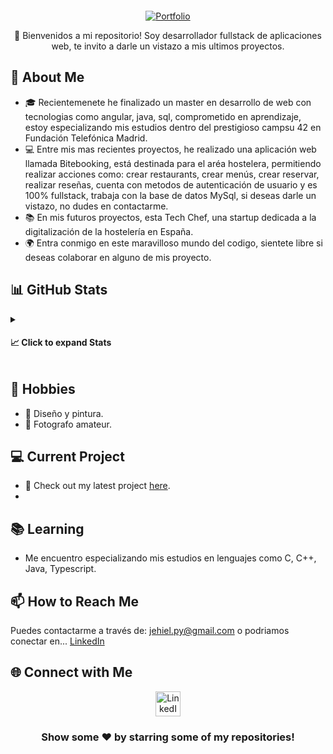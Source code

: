 <!-- Welcome Section -->
<p align="center">
  <img src="" alt="">
</p>

<p align="center">
  <a href="https://jehiell.github.io/" target="_blank"><img src="https://img.shields.io/badge/Portfolio-Check%20it%20out!-brightgreen?style=for-the-badge" alt="Portfolio"></a>
</p>

<p align="center">
  🚀 Bienvenidos a mi repositorio! Soy desarrollador fullstack de aplicaciones web, te invito a darle un vistazo a mis ultimos proyectos.</p>

<!-- About Me Section -->
## 💬 About Me

- 🎓 Recientemenete he finalizado un master en desarrollo de web con tecnologias como angular, java, sql, comprometido en aprendizaje, estoy especializando mis estudios dentro del prestigioso campsu 42 en Fundación Telefónica Madrid.
- 💻 Entre mis mas recientes proyectos, he realizado una aplicación web llamada Bitebooking, está destinada para el aréa hostelera, permitiendo realizar acciones como: crear restaurants, crear menús, crear reservar, realizar reseñas, cuenta con metodos de autenticación de usuario y es 100% fullstack, trabaja con la base de datos MySql, si deseas darle un vistazo, no dudes en contactarme.
- 📚 En mis futuros proyectos, esta Tech Chef, una startup dedicada a la digitalización de la hostelería en España.
- 🌍 Entra conmigo en este maravilloso mundo del codigo, sientete libre si deseas colaborar en alguno de mis proyecto.

<!-- GitHub Stats Section -->
## 📊 GitHub Stats

<details>
  <summary><h4>📈 Click to expand Stats</h4></summary>

  <p align="center">
    <img src="https://github-readme-stats.vercel.app/api/top-langs/?username=jehiell&layout=compact&theme=algolia&hide_border=true" alt="Top Languages">
  </p>
  <p align="center">
    <img src="https://github-readme-stats.vercel.app/api?username=jehiell&show_icons=true&hide_border=true&theme=algolia" alt="GitHub Stats">
  </p>
</details>

<!-- Hobbies Section -->
## 📅 Hobbies

- 🎨 Diseño y pintura.
- 📸 Fotografo amateur.

<!-- Current Project Section -->
## 💻 Current Project
      
- 🔗 Check out my latest project [here](https://github.com/JehielL/bitebooking-frontend).
- 

<!-- Learning Section -->
## 📚 Learning

- Me encuentro especializando mis estudios en lenguajes como C, C++, Java, Typescript.

<!-- How to Reach Me Section -->
## 📫 How to Reach Me

Puedes contactarme a través de: [jehiel.py@gmail.com](mailto:jehiel.py@gmail.com) o podriamos conectar en... [LinkedIn](https://www.linkedin.com/in/vcodrean/)

<!-- Social Media Section -->
## 🌐 Connect with Me

<div align="center">
  <a href="https://www.linkedin.com/in/jehiel-linarez/" target="_blank" ><img src="https://raw.githubusercontent.com/Raymo111/Raymo111/master/socials/linkedin.png" height="40em" alt="LinkedIn"></a>
</div>

<div align="center">
  <h3>Show some ❤️ by starring some of my repositories!</h3>
</div>

<!-- Footer Section -->

<!--
**JehielL/jehielL** is a ✨ _special_ ✨ repository because its `README.md` (this file) appears on your GitHub profile.

Here are some ideas to get you started:

- 🔭 I’m currently working on ...
- 🌱 I’m currently learning ...
- 👯 I’m looking to collaborate on ...
- 🤔 I’m looking for help with ...
- 💬 Ask me about ...
- 📫 How to reach me: ...
- 😄 Pronouns: ...
- ⚡ Fun fact: ...
-->
